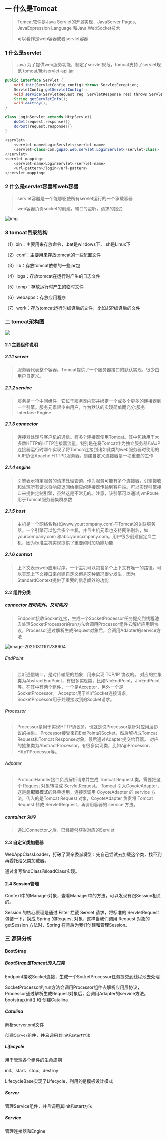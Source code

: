## 一 什么是Tomcat

> Tomcat软件是Java Servlet的开源实现，JavaServer Pages, JavaExpression Language 和Java WebSocket技术
>
> 可以看作是web容器或者servlet容器

### 1 什么是servlet

> java 为了提供web服务功能，制定了servlet规范，tomcat支持了servlet规范 tomcat/lib/servlet-api.jar  

```java
public interface Servlet {
    void init(ServletConfig config) throws ServletException;
    ServletConfig getServletConfig();
    void service(ServletRequest req, ServletResponse res）throws ServletException,IOException;
    String getServletInfo();
    void destroy();
}
                 
class LoginServlet extends HttpServlet{
    doGet(request,response){}
    doPost(request,response){}
}
                 
<servlet>
    <servlet-name>LoginServlet</servlet-name>
    <servlet-class>com.gupao.web.servlet.LoginServlet</servlet-class>
</servlet>
<servlet-mapping>
    <servlet-name>LoginServlet</servlet-name>
    <url-pattern>/login</url-pattern>
</servlet-mapping>                 
```



### 2 什么是servlet容器和web容器

> servlet容器是一个能够驱使所有servlet运行的一个承载容器
>
> web容器负责socket的创建，端口的监听，请求的接受



![img](https://yliang.oss-cn-shanghai.aliyuncs.com/img/programming/Javaweb/tomcat/clipboard.png)



### 3 tomcat目录结构

（1）bin：主要用来存放命令，.bat是windows下，.sh是Linux下

（2）conf：主要用来存放tomcat的一些配置文件

（3）lib：存放tomcat依赖的一些jar包

（4）logs：存放tomcat在运行时产生的日志文件

（5）temp：存放运行时产生的临时文件

（6）webapps：存放应用程序

（7）work：存放tomcat运行时编译后的文件，比如JSP编译后的文件





### 二 tomcat架构图

![](https://yliang.oss-cn-shanghai.aliyuncs.com/img/programming/Javaweb/tomcat/image-20210311100823339.png)



#### 2.1 主要组件说明

##### 2.1.1 server

> 服务器代表整个容器。Tomcat提供了一个服务器接口的默认实现，很少由用户自定义。

##### 2.1.2 service

> 服务是一个中间组件，它位于服务器内部并绑定一个或多个更多的连接器到一个引擎。服务元素很少由用户，作为默认的实现简单而充分:服务interface.Engine

##### 2.1.3 connector

> 连接器处理与客户机的通信。有多个连接器使用Tomcat。其中包括用于大多数HTTP的HTTP连接器流量，特别是在将Tomcat作为独立服务器和AJP连接器运行时哪个实现了将Tomcat连接到诸如此类的web服务器时使用的AJP协议Apache HTTPD服务器。创建自定义连接器是一项重要的工作

##### 2.1.4 engine

> 引擎表示特定服务的请求处理管道。作为服务可能有多个连接器，引擎接收和处理所有请求将响应返回给相应的连接器传输到客户端。可以实现引擎接口来提供定制引擎，虽然这是不常见的。注意，该引擎可以通过jvmRoute用于Tomcat服务器集群参数

##### 2.1.5 host

> 主机是一个网络名称(如www.yourcompany.com)与Tomcat的关联服务器。一个引擎可以包含多个主机，并且主机元素也支持网络别名，如yourcompany.com  和abc.yourcompany.com。用户很少创建自定义主机，因为标准主机实现提供了重要的附加功能功能

##### 2.1.6 context

> 上下文表示web应用程序。一个主机可以包含多个上下文有唯一的路径。可以实现上下文接口来创建自定义但是这种情况很少发生，因为StandardContext提供了重要的信息额外的功能



#### 2.2 组件分类

##### connector 既可向外，又可向内

> Endpoint接收Socket连接，生成一个SocketProcessor任务提交到线程池去处理SocketProcessor的run方法会调用Processor组件去解析应用层协议，Processor通过解析生成Request对象后，会调用Adapter的service方法  

![image-20210311101738604](https://yliang.oss-cn-shanghai.aliyuncs.com/img/programming/Javaweb/tomcat/image-20210311101738604.png)

###### EndPoint
> 监听通信端口，是对传输层的抽象，用来实现 TCP/IP 协议的。
> 对应的抽象类为AbstractEndPoint，有很多实现类，比如NioEndPoint，JIoEndPoint等。在其中有两个组件，一个是Acceptor，另外一个是SocketProcessor。
> Acceptor用于监听Socket连接请求，SocketProcessor用于处理接收到的Socket请求。

###### Processor
> Processor是用于实现HTTP协议的，也就是说Processor是针对应用层协议的抽象。
> Processor接受来自EndPoint的Socket，然后解析成Tomcat Request和Tomcat Response对象，最后通过Adapter提交给容器。
> 对应的抽象类为AbstractProcessor，有很多实现类，比如AjpProcessor、Http11Processor等。

###### Adpater
> ProtocolHandler接口负责解析请求并生成 Tomcat Request 类。需要把这个 Request 对象转换成 ServletRequest。
> Tomcat 引入CoyoteAdapter，这是**适配器模式**的经典运用，连接器调用 CoyoteAdapter 的 service 方法，传入的是Tomcat Request 对象，CoyoteAdapter 负责将 Tomcat Request 转成 ServletRequest，再调用容器的 service 方法。  



##### container 对内

> 通过Connector之后，已经能够获得对应的Servlet



#### 2.3 自定义类加载器

WebAppClassLoader，打破了双亲委派模型：先自己尝试去加载这个类，找不到再委托给父类加载器。

通过复写findClass和loadClass实现。



#### 2.4 Session管理

Context中的Manager对象，查看Manager中的方法，可以发现有跟Session相关的。

Session 的核心原理是通过 Filter 拦截 Servlet 请求，将标准的 ServletRequest 包装一下，换成 Spring 的Request 对象，这样当我们调用 Request 对象的 getSession 方法时，Spring 在背后为我们创建和管理Session。





### 三 源码分析

#### BootStrap

##### BootStrap是Tomcat的入口类

Endpoint接收Socket连接，生成一个SocketProcessor任务提交到线程池去处理

SocketProcessor的run方法会调用Processor组件去解析应用层协议，Processor通过解析生成Request对象后，会调用Adapter的service方法。bootstrap.init() 和 创建Catalina

##### Catalina

解析server.xml文件

创建Server组件，并且调用其init和start方法

##### Lifecycle

用于管理各个组件的生命周期

init、start、stop、destroy

LifecycleBase实现了Lifecycle，利用的是模板设计模式

##### Server

管理Service组件，并且调用其init和start方法

##### Service

管理连接器和Engine



